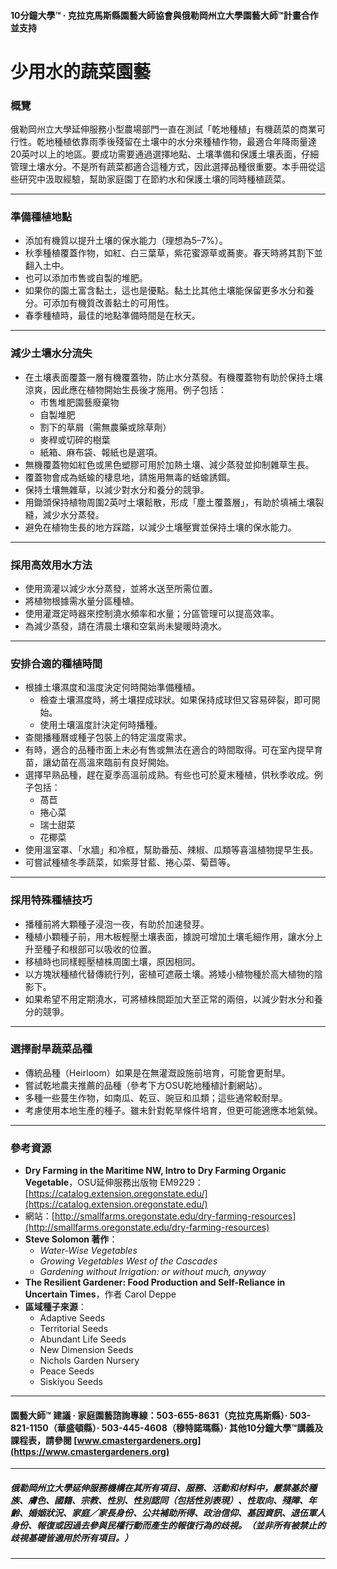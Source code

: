 #### 10分鐘大學™ · 克拉克馬斯縣園藝大師協會與俄勒岡州立大學園藝大師™計畫合作並支持

# 少用水的蔬菜園藝

### 概覽

俄勒岡州立大學延伸服務小型農場部門一直在測試「乾地種植」有機蔬菜的商業可行性。乾地種植依靠雨季後殘留在土壤中的水分來種植作物，最適合年降雨量達20英吋以上的地區。要成功需要通過選擇地點、土壤準備和保護土壤表面，仔細管理土壤水分。不是所有蔬菜都適合這種方式，因此選擇品種很重要。本手冊從這些研究中汲取經驗，幫助家庭園丁在節約水和保護土壤的同時種植蔬菜。

---

### 準備種植地點

- 添加有機質以提升土壤的保水能力（理想為5–7%）。
- 秋季種植覆蓋作物，如紅、白三葉草，紫花蜜源草或蕎麥。春天時將其割下並翻入土中。
- 也可以添加市售或自製的堆肥。
- 如果你的園土富含黏土，這也是優點。黏土比其他土壤能保留更多水分和養分。可添加有機質改善黏土的可用性。
- 春季種植時，最佳的地點準備時間是在秋天。

---

### 減少土壤水分流失

- 在土壤表面覆蓋一層有機覆蓋物，防止水分蒸發。有機覆蓋物有助於保持土壤涼爽，因此應在植物開始生長後才施用。例子包括：
  - 市售堆肥園藝廢棄物
  - 自製堆肥
  - 割下的草屑（需無農藥或除草劑）
  - 麥稈或切碎的樹葉
  - 紙箱、麻布袋、報紙也是選項。
- 無機覆蓋物如紅色或黑色塑膠可用於加熱土壤、減少蒸發並抑制雜草生長。
- 覆蓋物會成為蛞蝓的棲息地，請施用無毒的蛞蝓誘餌。
- 保持土壤無雜草，以減少對水分和養分的競爭。
- 用鋤頭保持植物周圍2英吋土壤鬆散，形成「塵土覆蓋層」，有助於填補土壤裂縫，減少水分蒸發。
- 避免在植物生長的地方踩踏，以減少土壤壓實並保持土壤的保水能力。

---

### 採用高效用水方法

- 使用滴灌以減少水分蒸發，並將水送至所需位置。
- 將植物根據需水量分區種植。
- 使用灌溉定時器來控制澆水頻率和水量；分區管理可以提高效率。
- 為減少蒸發，請在清晨土壤和空氣尚未變暖時澆水。

---

### 安排合適的種植時間

- 根據土壤濕度和溫度決定何時開始準備種植。
  - 檢查土壤濕度時，將土壤捏成球狀。如果保持成球但又容易碎裂，即可開始。
  - 使用土壤溫度計決定何時播種。
- 查閱播種曆或種子包裝上的特定溫度需求。
- 有時，適合的品種市面上未必有售或無法在適合的時間取得。可在室內提早育苗，讓幼苗在高溫來臨前有良好開始。
- 選擇早熟品種，趕在夏季高溫前成熟。有些也可於夏末種植，供秋季收成。例子包括：
  - 萵苣
  - 捲心菜
  - 瑞士甜菜
  - 花椰菜
- 使用溫室罩、「水牆」和冷框，幫助番茄、辣椒、瓜類等喜溫植物提早生長。
- 可嘗試種植冬季蔬菜，如紫芽甘藍、捲心菜、菊苣等。

---

### 採用特殊種植技巧

- 播種前將大顆種子浸泡一夜，有助於加速發芽。
- 種植小顆種子前，用木板輕壓土壤表面，據說可增加土壤毛細作用，讓水分上升至種子和根部可以吸收的位置。
- 移植時也同樣輕壓植株周圍土壤，原因相同。
- 以方塊狀種植代替傳統行列，密植可遮蔽土壤。將矮小植物種於高大植物的陰影下。
- 如果希望不用定期澆水，可將植株間距加大至正常的兩倍，以減少對水分和養分的競爭。

---

### 選擇耐旱蔬菜品種

- 傳統品種（Heirloom）如果是在無灌溉設施前培育，可能會更耐旱。
- 嘗試乾地農夫推薦的品種（參考下方OSU乾地種植計劃網站）。
- 多種一些蔓生作物，如南瓜、乾豆、豌豆和瓜類；這些通常較耐旱。
- 考慮使用本地生產的種子。雖未針對乾旱條件培育，但更可能適應本地氣候。

---

### 參考資源

- **Dry Farming in the Maritime NW, Intro to Dry Farming Organic Vegetable**，OSU延伸服務出版物 EM9229：[https://catalog.extension.oregonstate.edu/](https://catalog.extension.oregonstate.edu/)
- 網站：[http://smallfarms.oregonstate.edu/dry-farming-resources](http://smallfarms.oregonstate.edu/dry-farming-resources)
- **Steve Solomon 著作**：
  - *Water-Wise Vegetables*
  - *Growing Vegetables West of the Cascades*
  - *Gardening without Irrigation: or without much, anyway*
- **The Resilient Gardener: Food Production and Self-Reliance in Uncertain Times**，作者 Carol Deppe
- **區域種子來源**：
  - Adaptive Seeds
  - Territorial Seeds
  - Abundant Life Seeds
  - New Dimension Seeds
  - Nichols Garden Nursery
  - Peace Seeds
  - Siskiyou Seeds

---

#### 園藝大師™ 建議 · 家庭園藝諮詢專線：503-655-8631（克拉克馬斯縣）· 503-821-1150（華盛頓縣）· 503-445-4608（穆特諾瑪縣）· 其他10分鐘大學™講義及課程表，請參閱 [www.cmastergardeners.org](https://www.cmastergardeners.org)

---

##### 俄勒岡州立大學延伸服務機構在其所有項目、服務、活動和材料中，嚴禁基於種族、膚色、國籍、宗教、性別、性別認同（包括性別表現）、性取向、殘障、年齡、婚姻狀況、家庭／家長身份、公共補助所得、政治信仰、基因資訊、退伍軍人身份、報復或因過去參與民權行動而產生的報復行為的歧視。（並非所有被禁止的歧視基礎皆適用於所有項目。）
---